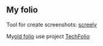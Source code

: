 ## My folio

Tool for create screenshots: [screely](https://www.screely.com/)

My[old folio](https://barklim.github.io/) use project [TechFolio](http://techfolios.github.io/)